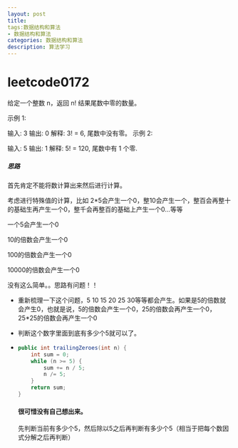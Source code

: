 ```yaml
---
layout: post
title: 
tags:数据结构和算法
- 数据结构和算法
categories: 数据结构和算法
description: 算法学习
---
```

# leetcode0172

给定一个整数 n，返回 n! 结果尾数中零的数量。

示例 1:

输入: 3
输出: 0
解释: 3! = 6, 尾数中没有零。
示例 2:

输入: 5
输出: 1
解释: 5! = 120, 尾数中有 1 个零.

##### 思路

首先肯定不能将数计算出来然后进行计算。

考虑进行特殊值的计算，比如 2*5会产生一个0，整10会产生一个，整百会再整十的基础生再产生一个0，整千会再整百的基础上产生一个0...等等

一个5会产生一个0

10的倍数会产生一个0

100的倍数会产生一个0

10000的倍数会产生一个0

没有这么简单。。思路有问题！！



- 重新梳理一下这个问题，5 10 15 20 25 30等等都会产生。如果是5的倍数就会产生0，也就是说，5的倍数会产生一个0，25的倍数会再产生一个0，25*25的倍数会再产生一个0

- 判断这个数字里面到底有多少个5就可以了。

- ```java
  public int trailingZeroes(int n) {
      int sum = 0;
      while (n >= 5) {
          sum += n / 5;
          n /= 5;
      }
      return sum;
  }
  ```

  #### 很可惜没有自己想出来。

  先判断当前有多少个5，然后除以5之后再判断有多少个5（相当于把每个数因式分解之后再判断）